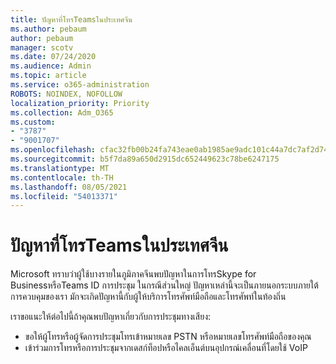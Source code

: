 ```yaml
---
title: ปัญหาที่โทรTeamsในประเทศจีน
ms.author: pebaum
author: pebaum
manager: scotv
ms.date: 07/24/2020
ms.audience: Admin
ms.topic: article
ms.service: o365-administration
ROBOTS: NOINDEX, NOFOLLOW
localization_priority: Priority
ms.collection: Adm_O365
ms.custom:
- "3787"
- "9001707"
ms.openlocfilehash: cfac32fb00b24fa743eae0ab1985ae9adc101c44a7dc7af2d7435c95913ce0a2
ms.sourcegitcommit: b5f7da89a650d2915dc652449623c78be6247175
ms.translationtype: MT
ms.contentlocale: th-TH
ms.lasthandoff: 08/05/2021
ms.locfileid: "54013371"
---
```

# <a name="issues-dialing-into-teams-in-china"></a>ปัญหาที่โทรTeamsในประเทศจีน

Microsoft ทราบว่าผู้ใช้บางรายในภูมิภาคจีนพบปัญหาในการโทรSkype for BusinessหรือTeams ID การประชุม ในกรณีส่วนใหญ่ ปัญหาเหล่านี้จะเป็นภายนอกระบบภายใต้การควบคุมของเรา มักจะเกิดปัญหานี้กับผู้ให้บริการโทรศัพท์มือถือและโทรศัพท์ในท้องถิ่น

เราขอแนะให้ต่อไปนี้ถ้าคุณพบปัญหาเกี่ยวกับการประชุมทางเสียง:

-   ขอให้ผู้โทรหรือผู้จัดการประชุมโทรเข้าหมายเลข PSTN หรือหมายเลขโทรศัพท์มือถือของคุณ
-   เข้าร่วมการโทรหรือการประชุมจากเดสก์ท็อปหรือไคลเอ็นต์บนอุปกรณ์เคลื่อนที่โดยใช้ VoIP